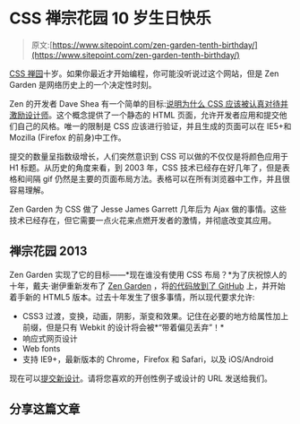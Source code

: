 # CSS 禅宗花园 10 岁生日快乐

> 原文:[https://www.sitepoint.com/zen-garden-tenth-birthday/](https://www.sitepoint.com/zen-garden-tenth-birthday/)

[CSS 禅园](http://www.csszengarden.com/)十岁。如果你最近才开始编程，你可能没听说过这个网站，但是 Zen Garden 是网络历史上的一个决定性时刻。

Zen 的开发者 Dave Shea 有一个简单的目标:[说明为什么 CSS 应该被认真对待并激励设计师](http://www.csszengarden.com/zengarden-sample-old.html)。这个概念提供了一个静态的 HTML 页面，允许开发者应用和提交他们自己的风格。唯一的限制是 CSS 应该进行验证，并且生成的页面可以在 IE5+和 Mozilla (Firefox 的前身)中工作。

提交的数量呈指数级增长，人们突然意识到 CSS 可以做的不仅仅是将颜色应用于 H1 标题。从历史的角度来看，到 2003 年，CSS 技术已经存在好几年了，但是表格和间隔 gif 仍然是主要的页面布局方法。表格可以在所有浏览器中工作，并且很容易理解。

Zen Garden 为 CSS 做了 Jesse James Garrett 几年后为 Ajax 做的事情。这些技术已经存在，但它需要一点火花来点燃开发者的激情，并彻底改变其应用。

## 禅宗花园 2013

Zen Garden 实现了它的目标——*现在谁没有使用 CSS 布局？*为了庆祝惊人的十年，戴夫·谢伊重新发布了 [Zen Garden](http://www.csszengarden.com/) ，将[的代码放到了 GitHub](https://github.com/mezzoblue/csszengarden.com) 上，并开始着手新的 HTML5 版本。过去十年发生了很多事情，所以现代要求允许:

*   CSS3 过渡，变换，动画，阴影，渐变和效果。记住在必要的地方给属性加上前缀，但是只有 Webkit 的设计将会被*“带着偏见丢弃”！*
*   响应式网页设计
*   Web fonts
*   支持 IE9+，最新版本的 Chrome，Firefox 和 Safari，以及 iOS/Android

现在可以[提交新设计](http://www.mezzoblue.com/zengarden/submit/)。请将您喜欢的开创性例子或设计的 URL 发送给我们。

## 分享这篇文章